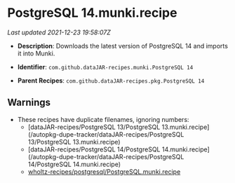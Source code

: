 # PostgreSQL 14.munki.recipe

_Last updated 2021-12-23 19:58:07Z_

- **Description**: Downloads the latest version of PostgreSQL 14 and imports it into Munki.

- **Identifier**: `com.github.dataJAR-recipes.munki.PostgreSQL 14`

- **Parent Recipes**: `com.github.dataJAR-recipes.pkg.PostgreSQL 14`

## Warnings

- These recipes have duplicate filenames, ignoring numbers:
    - [dataJAR-recipes/PostgreSQL 13/PostgreSQL 13.munki.recipe](/autopkg-dupe-tracker/dataJAR-recipes/PostgreSQL 13/PostgreSQL 13.munki.recipe)
    - [dataJAR-recipes/PostgreSQL 14/PostgreSQL 14.munki.recipe](/autopkg-dupe-tracker/dataJAR-recipes/PostgreSQL 14/PostgreSQL 14.munki.recipe)
    - [wholtz-recipes/postgresql/PostgreSQL.munki.recipe](/autopkg-dupe-tracker/wholtz-recipes/postgresql/PostgreSQL.munki.recipe)